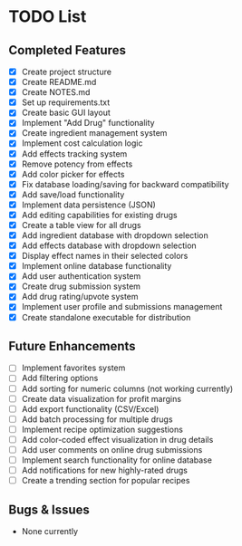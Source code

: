 # TODO List

## Completed Features
- [x] Create project structure
- [x] Create README.md
- [x] Create NOTES.md
- [x] Set up requirements.txt
- [x] Create basic GUI layout
- [x] Implement "Add Drug" functionality
- [x] Create ingredient management system
- [x] Implement cost calculation logic
- [x] Add effects tracking system
- [x] Remove potency from effects
- [x] Add color picker for effects
- [x] Fix database loading/saving for backward compatibility
- [x] Add save/load functionality
- [x] Implement data persistence (JSON)
- [x] Add editing capabilities for existing drugs
- [x] Create a table view for all drugs
- [x] Add ingredient database with dropdown selection
- [x] Add effects database with dropdown selection
- [x] Display effect names in their selected colors
- [x] Implement online database functionality
- [x] Add user authentication system
- [x] Create drug submission system
- [x] Add drug rating/upvote system
- [x] Implement user profile and submissions management
- [x] Create standalone executable for distribution

## Future Enhancements
- [ ] Implement favorites system
- [ ] Add filtering options
- [ ] Add sorting for numeric columns (not working currently)
- [ ] Create data visualization for profit margins
- [ ] Add export functionality (CSV/Excel)
- [ ] Add batch processing for multiple drugs
- [ ] Implement recipe optimization suggestions
- [ ] Add color-coded effect visualization in drug details
- [ ] Add user comments on online drug submissions
- [ ] Implement search functionality for online database
- [ ] Add notifications for new highly-rated drugs
- [ ] Create a trending section for popular recipes

## Bugs & Issues
- None currently
